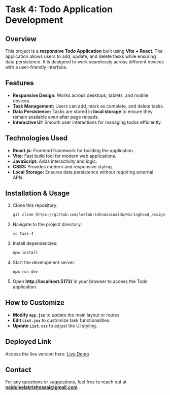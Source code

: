 # Task 4: Todo Application Development

## Overview

This project is a **responsive Todo Application** built using **Vite + React**. The application allows users to add, update, and delete tasks while ensuring data persistence. It is designed to work seamlessly across different devices with a user-friendly interface.

## Features

- **Responsive Design:** Works across desktops, tablets, and mobile devices.
- **Task Management:** Users can add, mark as complete, and delete tasks.
- **Data Persistence:** Tasks are stored in **local storage** to ensure they remain available even after page reloads.
- **Interactive UI:** Smooth user interactions for managing todos efficiently.

## Technologies Used

- **React.js:** Frontend framework for building the application.
- **Vite:** Fast build tool for modern web applications.
- **JavaScript:** Adds interactivity and logic.
- **CSS3:** Provides modern and responsive styling.
- **Local Storage:** Ensures data persistence without requiring external APIs.

## Installation & Usage

1. Clone this repository:
   ```bash
   git clone https://github.com/leelakrishnasainaidu/Hiringhood_assignment.git
   ```
2. Navigate to the project directory:
   ```bash
   cd Task 4
   ```
3. Install dependencies:
   ```bash
   npm install
   ```
4. Start the development server:
   ```bash
   npm run dev
   ```
5. Open **http://localhost:5173/** in your browser to access the Todo application.

## How to Customize

- **Modify `App.jsx`** to update the main layout or routes.
- **Edit `List.jsx`** to customize task functionalities.
- **Update `List.css`** to adjust the UI styling.

## Deployed Link

Access the live version here: [Live Demo](https://todolistapplicationdev.netlify.app)

## Contact

For any questions or suggestions, feel free to reach out at **naiduleelakrishnasai@gmail.com**.


